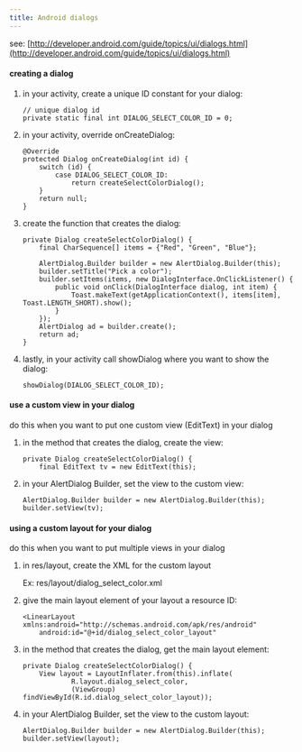 ```yaml
---
title: Android dialogs
---
```


see: [http://developer.android.com/guide/topics/ui/dialogs.html](http://developer.android.com/guide/topics/ui/dialogs.html)

#### creating a dialog

1. in your activity, create a unique ID constant for your dialog:
   ```
   // unique dialog id
   private static final int DIALOG_SELECT_COLOR_ID = 0;
   ```
1. in your activity, override onCreateDialog:
   ```
   @Override
   protected Dialog onCreateDialog(int id) {
       switch (id) {
           case DIALOG_SELECT_COLOR_ID:
               return createSelectColorDialog();
       }
       return null;
   }
   ```
1. create the function that creates the dialog:

   ```
   private Dialog createSelectColorDialog() {
       final CharSequence[] items = {"Red", "Green", "Blue"};

       AlertDialog.Builder builder = new AlertDialog.Builder(this);
       builder.setTitle("Pick a color");
       builder.setItems(items, new DialogInterface.OnClickListener() {
           public void onClick(DialogInterface dialog, int item) {
               Toast.makeText(getApplicationContext(), items[item], Toast.LENGTH_SHORT).show();
           }
       });
       AlertDialog ad = builder.create();
       return ad;
   }
   ```

1. lastly, in your activity call showDialog where you want to show the dialog:
   ```
   showDialog(DIALOG_SELECT_COLOR_ID);
   ```

#### use a custom view in your dialog

do this when you want to put one custom view (EditText) in your dialog

1. in the method that creates the dialog, create the view:
   ```
   private Dialog createSelectColorDialog() {
       final EditText tv = new EditText(this);
   ```
1. in your AlertDialog Builder, set the view to the custom view:
   ```
   AlertDialog.Builder builder = new AlertDialog.Builder(this);
   builder.setView(tv);
   ```

#### using a custom layout for your dialog

do this when you want to put multiple views in your dialog

1. in res/layout, create the XML for the custom layout

   Ex: res/layout/dialog_select_color.xml

1. give the main layout element of your layout a resource ID:

   ```
   <LinearLayout xmlns:android="http://schemas.android.com/apk/res/android"
       android:id="@+id/dialog_select_color_layout"
   ```

1. in the method that creates the dialog, get the main layout element:

   ```
   private Dialog createSelectColorDialog() {
       View layout = LayoutInflater.from(this).inflate(
               R.layout.dialog_select_color,
               (ViewGroup) findViewById(R.id.dialog_select_color_layout));
   ```

1. in your AlertDialog Builder, set the view to the custom layout:
   ```
   AlertDialog.Builder builder = new AlertDialog.Builder(this);
   builder.setView(layout);
   ```
